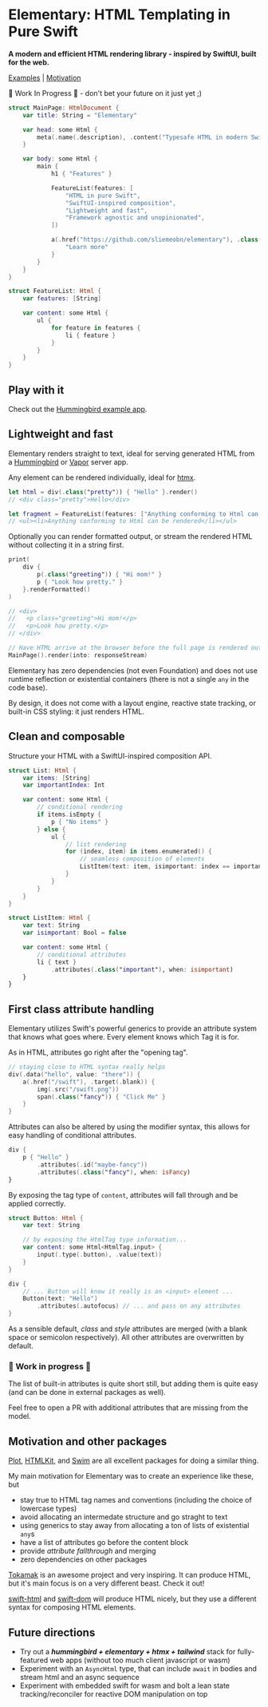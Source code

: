 # Elementary: HTML Templating in Pure Swift

**A modern and efficient HTML rendering library - inspired by SwiftUI, built for the web.**

[Examples](#play-with-it) | [Motivation](#motivation-and-other-packages)

🚧 Work In Progress 🚧 - don't bet your future on it just yet ;)

```swift
struct MainPage: HtmlDocument {
    var title: String = "Elementary"

    var head: some Html {
        meta(.name(.description), .content("Typesafe HTML in modern Swift"))
    }

    var body: some Html {
        main {
            h1 { "Features" }

            FeatureList(features: [
                "HTML in pure Swift",
                "SwiftUI-inspired composition",
                "Lightweight and fast",
                "Framework agnostic and unopinionated",
            ])

            a(.href("https://github.com/sliemeobn/elementary"), .class("fancy-style")) {
                "Learn more"
            }
        }
    }
}

struct FeatureList: Html {
    var features: [String]

    var content: some Html {
        ul {
            for feature in features {
                li { feature }
            }
        }
    }
}
```

## Play with it

Check out the [Hummingbird example app](https://github.com/sliemeobn/elementary/tree/main/Examples/HummingbirdDemo).

## Lightweight and fast

Elementary renders straight to text, ideal for serving generated HTML from a [Hummingbird](https://github.com/hummingbird-project/hummingbird) or [Vapor](https://vapor.codes/) server app.

Any element can be rendered individually, ideal for [htmx](https://htmx.org/).

```swift
let html = div(.class("pretty")) { "Hello" }.render()
// <div class="pretty">Hello</div>

let fragment = FeatureList(features: ["Anything conforming to Html can be rendered"]).render()
// <ul><li>Anything conforming to Html can be rendered</li></ul>
```

Optionally you can render formatted output, or stream the rendered HTML without collecting it in a string first.

```swift
print(
    div {
        p(.class("greeting")) { "Hi mom!" }
        p { "Look how pretty." }
    }.renderFormatted()
)

// <div>
//   <p class="greeting">Hi mom!</p>
//   <p>Look how pretty.</p>
// </div>
```

```swift
// Have HTML arrive at the browser before the full page is rendered out.
MainPage().render(into: responseStream)
```

Elementary has zero dependencies (not even Foundation) and does not use runtime reflection or existential containers (there is not a single `any` in the code base).

By design, it does not come with a layout engine, reactive state tracking, or built-in CSS styling: it just renders HTML.

## Clean and composable

Structure your HTML with a SwiftUI-inspired composition API.

```swift
struct List: Html {
    var items: [String]
    var importantIndex: Int

    var content: some Html {
        // conditional rendering
        if items.isEmpty {
            p { "No items" }
        } else {
            ul {
                // list rendering
                for (index, item) in items.enumerated() {
                    // seamless composition of elements
                    ListItem(text: item, isimportant: index == importantIndex)
                }
            }
        }
    }
}

struct ListItem: Html {
    var text: String
    var isimportant: Bool = false

    var content: some Html {
        // conditional attributes
        li { text }
            .attributes(.class("important"), when: isimportant)
    }
}
```

## First class attribute handling

Elementary utilizes Swift's powerful generics to provide an attribute system that knows what goes where. Every element knows which Tag it is for.

As in HTML, attributes go right after the "opening tag".

```swift
// staying close to HTML syntax really helps
div(.data("hello", value: "there")) {
    a(.href("/swift"), .target(.blank)) {
        img(.src("/swift.png"))
        span(.class("fancy")) { "Click Me" }
    }
}
```

Attributes can also be altered by using the modifier syntax, this allows for easy handling of conditional attributes.

```swift
div {
    p { "Hello" }
        .attributes(.id("maybe-fancy"))
        .attributes(.class("fancy"), when: isFancy)
}
```

By exposing the tag type of `content`, attributes will fall through and be applied correctly.

```swift
struct Button: Html {
    var text: String

    // by exposing the HtmlTag type information...
    var content: some Html<HtmlTag.input> {
        input(.type(.button), .value(text))
    }
}

div {
    // ... Button will know it really is an <input> element ...
    Button(text: "Hello")
        .attributes(.autofocus) // ... and pass on any attributes
}
```

As a sensible default, _class_ and _style_ attributes are merged (with a blank space or semicolon respectively). All other attributes are overwritten by default.

### 🚧 Work in progress 🚧

The list of built-in attributes is quite short still, but adding them is quite easy (and can be done in external packages as well).

Feel free to open a PR with additional attributes that are missing from the model.

## Motivation and other packages

[Plot](https://github.com/JohnSundell/Plot), [HTMLKit](https://github.com/vapor-community/HTMLKit), and [Swim](https://github.com/robb/Swim) are all excellent packages for doing a similar thing.

My main motivation for Elementary was to create an experience like these, but

- stay true to HTML tag names and conventions (including the choice of lowercase types)
- avoid allocating an intermedate structure and go straght to text
- using generics to stay away from allocating a ton of lists of existential `any`s
- have a list of attributes go before the content block
- provide _attribute fallthrough_ and merging
- zero dependencies on other packages

[Tokamak](https://github.com/TokamakUI/Tokamak) is an awesome project and very inspiring. It can produce HTML, but it's main focus is on a very different beast. Check it out!

[swift-html](https://github.com/pointfreeco/swift-html) and [swift-dom](https://github.com/tayloraswift/swift-dom) will produce HTML nicely, but they use a different syntax for composing HTML elements.

## Future directions

- Try out a **_hummingbird + elementary + htmx + tailwind_** stack for fully-featured web apps (without too much client javascript or wasm)
- Experiment with an `AsyncHtml` type, that can include `await` in bodies and stream html and an async sequence
- Experiment with embedded swift for wasm and bolt a lean state tracking/reconciler for reactive DOM manipulation on top
